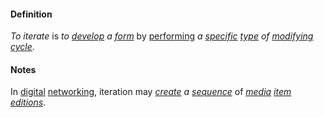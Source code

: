 #### Definition

*To iterate* is *to [develop](https://github.com/gcassel/Modular-Organization-Terminology/blob/master/terms/develop.md) a [form](https://github.com/gcassel/Modular-Organization-Terminology/blob/master/terms/form.md)* by [performing](https://github.com/gcassel/Modular-Organization-Terminology/blob/master/terms/perform.md) *a [specific](https://github.com/gcassel/Modular-Organization-Terminology/blob/master/terms/specific.md) [type](https://github.com/gcassel/Modular-Organization-Terminology/blob/master/terms/type.md) of [modifying](https://github.com/gcassel/Modular-Organization-Terminology/blob/master/terms/modify.md) [cycle](https://github.com/gcassel/Modular-Organization-Terminology/blob/master/terms/cycle.md)*.
		
#### Notes

In [digital](https://github.com/gcassel/Modular-Organization-Terminology/blob/master/terms/digital.md) [networking](https://github.com/gcassel/Modular-Organization-Terminology/blob/master/terms/network.md), iteration may *[create](https://github.com/gcassel/Modular-Organization-Terminology/blob/master/terms/create.md) a [sequence](https://github.com/gcassel/Modular-Organization-Terminology/blob/master/terms/sequence.md)* of  *[media](https://github.com/gcassel/Modular-Organization-Terminology/blob/master/terms/media.md) [item](https://github.com/gcassel/Modular-Organization-Terminology/blob/master/terms/item.md) [editions](https://github.com/gcassel/Modular-Organization-Terminology/blob/master/terms/edition.md)*.
